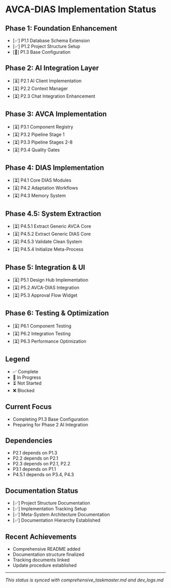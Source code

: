 # AVCA-DIAS Implementation Status

## Phase 1: Foundation Enhancement
- [✅] P1.1 Database Schema Extension
- [✅] P1.2 Project Structure Setup
- [🔄] P1.3 Base Configuration

## Phase 2: AI Integration Layer
- [⏳] P2.1 AI Client Implementation
- [⏳] P2.2 Context Manager
- [⏳] P2.3 Chat Integration Enhancement

## Phase 3: AVCA Implementation
- [⏳] P3.1 Component Registry
- [⏳] P3.2 Pipeline Stage 1
- [⏳] P3.3 Pipeline Stages 2-8
- [⏳] P3.4 Quality Gates

## Phase 4: DIAS Implementation
- [⏳] P4.1 Core DIAS Modules
- [⏳] P4.2 Adaptation Workflows
- [⏳] P4.3 Memory System

## Phase 4.5: System Extraction
- [⏳] P4.5.1 Extract Generic AVCA Core
- [⏳] P4.5.2 Extract Generic DIAS Core
- [⏳] P4.5.3 Validate Clean System
- [⏳] P4.5.4 Initialize Meta-Process

## Phase 5: Integration & UI
- [⏳] P5.1 Design Hub Implementation
- [⏳] P5.2 AVCA-DIAS Integration
- [⏳] P5.3 Approval Flow Widget

## Phase 6: Testing & Optimization
- [⏳] P6.1 Component Testing
- [⏳] P6.2 Integration Testing
- [⏳] P6.3 Performance Optimization

## Legend
- ✅ Complete
- 🔄 In Progress
- ⏳ Not Started
- ❌ Blocked

## Current Focus
- Completing P1.3 Base Configuration
- Preparing for Phase 2 AI Integration

## Dependencies
- P2.1 depends on P1.3
- P2.2 depends on P2.1
- P2.3 depends on P2.1, P2.2
- P3.1 depends on P1.1
- P4.5.1 depends on P3.4, P4.3

## Documentation Status
- [✅] Project Structure Documentation
- [✅] Implementation Tracking Setup
- [✅] Meta-System Architecture Documentation
- [✅] Documentation Hierarchy Established

## Recent Achievements
- Comprehensive README added
- Documentation structure finalized
- Tracking documents linked
- Update procedure established

---
*This status is synced with comprehensive_taskmaster.md and dev_logs.md* 